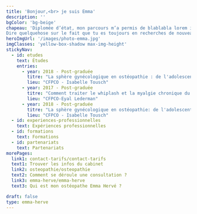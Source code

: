 ```yaml
---
title: 'Bonjour,<br> je suis Emma'
description: ''
bgColor: 'bg-beige'
chapeau: 'Diplomée d’état, mon parcours m’a permis de blablabla lorem ipsum sit dolor amet.
Dire quelquehose sur le fait que tu es toujours en recherches de nouveaux projets et partenaires'
heroImgUrl: '/images/photo-emma.jpg'
imgClasses: 'yellow-box-shadow max-img-height'
stickyNav:
  - id: etudes
    text: Études
    entries: 
      - year: 2018 - Post-graduée
        titre: "La sphère gynécologique en ostéopathie : de l'adolescente à la femme ménopausée"
        lieu: "CFPCO - Isabelle Tousch"
      - year: 2017 - Post-graduée
        titre: "Comment traiter le whiplash et la myalgie chronique du trapèze ?"
        lieu: "CFPCO-Eyal Lederman"
      - year: 2018 - Post-graduée
        titre: "La sphère gynécologique en ostéopathie: de l'adolescente à la femme ménopausée"
        lieu: "CFPCO - Isabelle Tousch"
  - id: experiences-professionnelles
    text: Expériences professionnelles
  - id: formations
    text: Formations
  - id: partenariats
    text: Partenariats
morePages:
  link1: contact-tarifs/contact-tarifs
  text1: Trouver les infos du cabinet
  link2: osteopathie/osteopathie
  text2: Comment se déroule une consultation ?
  link3: emma-herve/emma-herve
  text3: Qui est mon ostéopathe Emma Hervé ?  

draft: false
type: emma-herve
---
```

